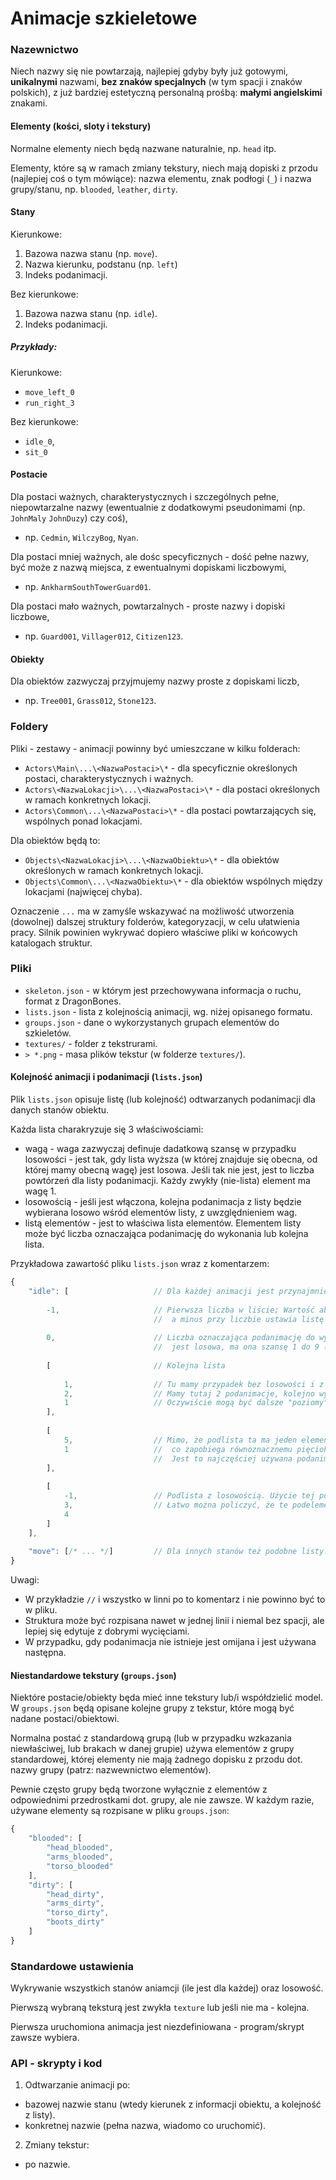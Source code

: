 
Animacje szkieletowe
====================



### Nazewnictwo

Niech nazwy się nie powtarzają, najlepiej gdyby były już gotowymi, **unikalnymi** nazwami, **bez znaków specjalnych** (w tym spacji i znaków polskich), z już bardziej estetyczną personalną prośbą: **małymi angielskimi** znakami.


#### Elementy (kości, sloty i tekstury)

Normalne elementy niech będą nazwane naturalnie, np. `head` itp.

Elementy, które są w ramach zmiany tekstury, niech mają dopiski z przodu (najlepiej coś o tym mówiące): nazwa elementu, znak podłogi (`_`) i nazwa grupy/stanu, np. `blooded`, `leather`, `dirty`. 


#### Stany

Kierunkowe:
1. Bazowa nazwa stanu (np. `move`).
2. Nazwa kierunku, podstanu (np. `left`)
3. Indeks podanimacji.

Bez kierunkowe:
1. Bazowa nazwa stanu (np. `idle`).
2. Indeks podanimacji.

##### Przykłady:

Kierunkowe:
* `move_left_0`
* `run_right_3`

Bez kierunkowe:
* `idle_0`,
* `sit_0`


#### Postacie 

Dla postaci ważnych, charakterystycznych i szczególnych pełne, niepowtarzalne nazwy (ewentualnie z dodatkowymi pseudonimami (np. `JohnMaly` `JohnDuzy`) czy coś), 

- np. `Cedmin`, `WilczyBog`, `Nyan`.

Dla postaci mniej ważnych, ale dośc specyficznych - dość pełne nazwy, być może z nazwą miejsca, z ewentualnymi dopiskami liczbowymi, 

- np. `AnkharmSouthTowerGuard01`.

Dla postaci mało ważnych, powtarzalnych - proste nazwy i dopiski liczbowe, 

- np. `Guard001`, `Villager012`, `Citizen123`.


#### Obiekty

Dla obiektów zazwyczaj przyjmujemy nazwy proste z dopiskami liczb, 

- np. `Tree001`, `Grass012`, `Stone123`.



### Foldery

Pliki - zestawy - animacji powinny być umieszczane w kilku folderach:

- `Actors\Main\...\<NazwaPostaci>\*` - dla specyficznie określonych postaci, charakterystycznych i ważnych.
- `Actors\<NazwaLokacji>\...\<NazwaPostaci>\*` - dla postaci określonych w ramach konkretnych lokacji.
- `Actors\Common\...\<NazwaPostaci>\*` - dla postaci powtarzających się, wspólnych ponad lokacjami.

Dla obiektów będą to:

- `Objects\<NazwaLokacji>\...\<NazwaObiektu>\*` - dla obiektów określonych w ramach konkretnych lokacji.
- `Objects\Common\...\<NazwaObiektu>\*` - dla obiektów wspólnych między lokacjami (najwięcej chyba).

Oznaczenie `...` ma w zamyśle wskazywać na możliwość utworzenia (dowolnej) dalszej struktury folderów, kategoryzacji, w celu ułatwienia pracy. Silnik powinien wykrywać dopiero właściwe pliki w końcowych katalogach struktur.



### Pliki

- `skeleton.json` - w którym jest przechowywana informacja o ruchu, format z DragonBones.
- `lists.json`    - lista z kolejnością animacji, wg. niżej opisanego formatu.
- `groups.json`   - dane o wykorzystanych grupach elementów do szkieletów.
- `textures/`     - folder z tekstrurami.
- `> *.png`       - masa plików tekstur (w folderze `textures/`).


#### Kolejność animacji i podanimacji (`lists.json`)

Plik `lists.json` opisuje listę (lub kolejność) odtwarzanych podanimacji dla danych stanów obiektu.

Każda lista charakryzuje się 3 właściwościami:
* wagą - waga zazwyczaj definuje dadatkową szansę w przypadku losowości - jest tak, gdy lista wyższa (w której znajduje się obecna, od której mamy obecną wagę) jest losowa. Jeśli tak nie jest, jest to liczba powtórzeń dla listy podanimacji. Każdy zwykły (nie-lista) element ma wagę 1.
* losowością - jeśli jest włączona, kolejna podanimacja z listy będzie wybierana losowo wśród elementów listy, z uwzględnieniem wag.
* listą elementów - jest to właściwa lista elementów. Elementem listy może być liczba oznaczająca podanimację do wykonania lub kolejna lista.

Przykładowa zawartość pliku `lists.json` wraz z komentarzem:
```js
{
    "idle": [                   // Dla każdej animacji jest przynajmniej jedna lista - główna.
        
        -1,                     // Pierwsza liczba w liście; Wartość absolutna definiuje wagę,
                                //  a minus przy liczbie ustawia listę jako losową. Potem są elementy.
        
        0,                      // Liczba oznaczająca podanimację do wykonania. Jako, że główna lista
                                //  jest losowa, ma ona szansę 1 do 9 (suma wag w liście głównej).
        
        [                       // Kolejna lista
                                
            1,                  // Tu mamy przypadek bez losowości i z wagą 1 dla listy wyższej.
            2,                  // Mamy tutaj 2 podanimacje, kolejno wywoływane: z numerami 2 i 1.
            1                   // Oczywiście mogą być dalsze "poziomy" list, ale to przykład.
        ],
        
        [
            5,                  // Mimo, że podlista ta ma jeden element, ma ona sens - ma ona wagę 5,
            1                   //  co zapobiega równoznacznemu pięciokrotnemu wpisaniu numeru podanimacji.
                                //  Jest to najczęściej używana podanimacja w przykładzie: 5 / 9 szans.
        ],
        
        [
            -1,                 // Podlista z losowością. Użycie tej podlisty z głównej ma 1 / 9 szans.
            3,                  // Łatwo można policzyć, że te podelementy mają więc 1 / 18 szans każdy.
            4
        ]
    ],
    
    "move": [/* ... */]         // Dla innych stanów też podobne listy.
}
```

Uwagi:
- W przykładzie `//` i wszystko w linni po to komentarz i nie powinno być to w pliku. 
- Struktura może być rozpisana nawet w jednej linii i niemal bez spacji, ale lepiej się edytuje z dobrymi wycięciami.
- W przypadku, gdy podanimacja nie istnieje jest omijana i jest używana następna.


#### Niestandardowe tekstury (`groups.json`)

Niektóre postacie/obiekty będa mieć inne tekstury lub/i współdzielić model. W `groups.json` będą opisane kolejne grupy z tekstur, które mogą być nadane postaci/obiektowi.

Normalna postać z standardową grupą (lub w przypadku wzkazania niewłaściwej, lub brakach w danej grupie) używa elementów z grupy standardowej, której elementy nie mają żadnego dopisku z przodu dot. nazwy grupy (patrz: nazwewnictwo elementów).

Pewnie często grupy będą tworzone wyłącznie z elementów z odpowiednimi przedrostkami dot. grupy, ale nie zawsze. W każdym razie, używane elementy są rozpisane w pliku `groups.json`:

```js
{
    "blooded": [
        "head_blooded",
        "arms_blooded",
        "torso_blooded"
    ],
    "dirty": [
        "head_dirty",
        "arms_dirty",
        "torso_dirty",
        "boots_dirty"
    ]
}
```



### Standardowe ustawienia

Wykrywanie wszystkich stanów aniamcji (ile jest dla każdej) oraz losowość.

Pierwszą wybraną teksturą jest zwykła `texture` lub jeśli nie ma - kolejna.

Pierwsza uruchomiona animacja jest niezdefiniowana - program/skrypt zawsze wybiera.



### API - skrypty i kod

1. Odtwarzanie animacji po:

* bazowej nazwie stanu (wtedy kierunek z informacji obiektu, a kolejność z listy).
* konkretnej nazwie (pełna nazwa, wiadomo co uruchomić).

2. Zmiany tekstur:

* po nazwie.


